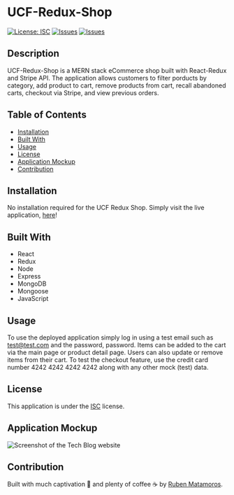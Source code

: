 # UCF-Redux-Shop
[![License: ISC](https://img.shields.io/badge/License-ISC-yellow.svg)](https://opensource.org/licenses/ISC) [![Issues](https://img.shields.io/github/issues/valiantcreative33/UCF-Redux-Shop)](https://github.com/valiantcreative33/UCF-Redux-Shop/issues) [![Issues](https://img.shields.io/github/contributors/valiantcreative33/UCF-Redux-Shop)](https://github.com/valiantcreative33/UCF-Redux-Shop/graphs/contributors)

## Description
UCF-Redux-Shop is a MERN stack eCommerce shop built with React-Redux and Stripe API. The application allows customers to filter porducts by category, add product to cart, remove products from cart, recall abandoned carts, checkout via Stripe, and view previous orders.

## Table of Contents
* [Installation](#Installation)
* [Built With](#Built-With)
* [Usage](#Usage)
* [License](#License)
* [Application Mockup](#Application-Mockup)
* [Contribution](#Contribution)

## Installation
No installation required for the UCF Redux Shop. Simply visit the live application, [here](/)!

## Built With
* React
* Redux
* Node
* Express
* MongoDB
* Mongoose
* JavaScript

## Usage
To use the deployed application simply log in using a test email such as test@test.com and the password, password. Items can be added to the cart via the main page or product detail page. Users can also update or remove items from their cart. To test the checkout feature, use the credit card number 4242 4242 4242 4242 along with any other mock (test) data.

## License
This application is under the [ISC](https://opensource.org/licenses/ISC) license.

## Application Mockup
![Screenshot of the Tech Blog website](./client/public/mockup.png)

## Contribution
Built with much captivation 🤩 and plenty of coffee ☕ by [Ruben Matamoros](https://github.com/valiantcreative33).